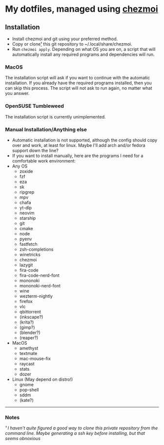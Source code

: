 # My dotfiles, managed using [chezmoi](https://chezmoi.io)

## Installation
- Install chezmoi and git using your preferred method.
- Copy or clone[¹](#note1) this git repository to ~/.local/share/chezmoi.
- Run `chezmoi apply`. Depending on what OS you are on, a script that will automatically
  install any required programs and dependencies will run.

### MacOS
The installation script will ask if you want to continue with the automatic installation.
If you already have the required programs installed, then you can skip this process.
The script will not ask to run again, no matter what you answer.

### OpenSUSE Tumbleweed
The installation script is currently unimplemented.

### Manual Installation/Anything else
- Automatic installation is not supported, although the config should copy over and work,
at least for linux. Maybe I'll add arch and/or fedora support down the line?
- If you want to install manually, here are the programs I need for a comfortable
work environment:
- Any OS
    - zoxide
    - fzf
    - eza
    - sk
    - ripgrep
    - mpv
    - chafa
    - yt-dlp
    - neovim
    - starship
    - git
    - cmake
    - node
    - pyenv
    - fastfetch
    - zsh-completions
    - winetricks
    - chezmoi
    - lazygit
    - fira-code
    - fira-code-nerd-font
    - mononoki
    - mononoki-nerd-font
    - wine
    - wezterm-nightly
    - firefox
    - vlc
    - qbittorrent
    - (inkscape?)
    - (krita?)
    - (gimp?)
    - (blender?)
    - (reaper?)
- MacOS
    - amethyst
    - textmate
    - mac-mouse-fix
    - raycast
    - stats
    - dozer
- Linux (May depend on distro!)
    - gnome
    - pop-shell
    - sddm
    - (kate?)

---

### Notes
*<a name="note1">¹</a> I haven't quite figured a good way to clone this private repository from the command line.
Maybe generating a ssh key before installing, but that seems obnoxious*
